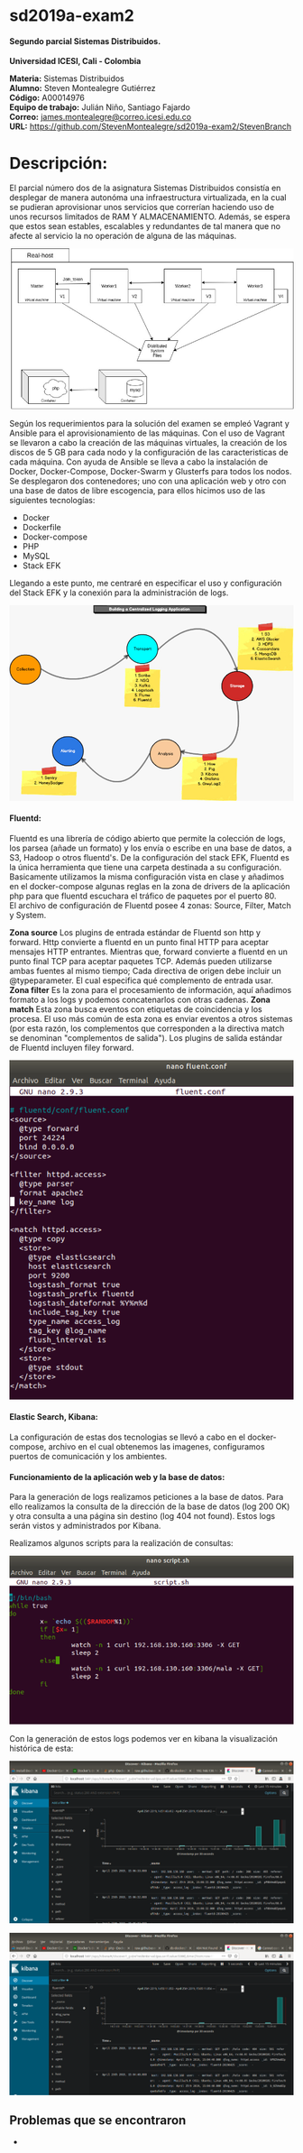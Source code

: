 # sd2019a-exam2
#### Segundo parcial Sistemas Distribuidos. 

**Universidad ICESI, Cali - Colombia**  

**Materia:** Sistemas Distribuidos  
**Alumno:** Steven Montealegre Gutiérrez  
**Código:** A00014976  
**Equipo de trabajo:** Julián Niño, Santiago Fajardo  
**Correo:** james.montealegre@correo.icesi.edu.co   
**URL:** https://github.com/StevenMontealegre/sd2019a-exam2/StevenBranch


# Descripción:  

El parcial número dos de la asignatura Sistemas Distribuidos consistía en desplegar de manera autonóma una infraestructura virtualizada, en la cual se pudieran aprovisionar unos servicios que correrían haciendo uso de unos recursos limitados de RAM Y ALMACENAMIENTO. Además, se espera que estos sean estables, escalables y redundantes de tal manera que no afecte al servicio la no operación de alguna de las máquinas.  
  
  
![](images/esquema_segundo_parcial.jpg)



Según los requerimientos para la solución del examen se empleó Vagrant y Ansible para el aprovisionamiento de las máquinas. Con el uso de Vagrant se llevaron a cabo la creación de las máquinas virtuales, la creación de los discos de 5 GB para cada nodo y la configuración de las caracteristicas de cada máquina. Con ayuda de Ansible se lleva a cabo la instalación de Docker, Docker-Compose, Docker-Swarm y Glusterfs para todos los nodos. 
Se desplegaron dos contenedores; uno con una aplicación web y otro con una base de datos de libre escogencia, para ellos hicimos uso de las siguientes tecnologías:  
- Docker  
- Dockerfile  
- Docker-compose  
- PHP  
- MySQL  
- Stack EFK

Llegando a este punto, me centraré en especificar el uso y configuración del Stack EFK y la conexión para la administración de logs.  

![](images/structureStackEFK.jpg)  


#### Fluentd:  
Fluentd es una librería de código abierto que permite la colección de logs, los parsea (añade un formato) y los envía o escribe en una base de datos, a S3, Hadoop o otros fluentd's. 
De la configuración del stack EFK, Fluentd es la única herramienta que tiene una carpeta destinada a su configuración. Basicamente utilizamos la misma configuración vista en clase y añadimos en el docker-compose algunas reglas en la zona de drivers de la aplicación php para que fluentd escuchara el tráfico de paquetes por el puerto 80.  
El archivo de configuración de Fluentd posee 4 zonas: Source, Filter, Match y System.


**Zona source** Los plugins de entrada estándar de Fluentd son http y forward. Http convierte a fluentd en un punto final HTTP para aceptar mensajes HTTP entrantes. Mientras que, forward convierte a fluentd en un punto final TCP para aceptar paquetes TCP. Además pueden utilizarse ambas fuentes al mismo tiempo; Cada directiva de origen debe incluir un @typeparameter. El cual especifica qué complemento de entrada usar. **Zona filter** Es la zona para el procesamiento de información, aquí añadimos formato a los logs y podemos concatenarlos con otras cadenas. **Zona match** Esta zona busca eventos con etiquetas de coincidencia y los procesa. El uso más común de esta zona es enviar eventos a otros sistemas (por esta razón, los complementos que corresponden a la directiva match se denominan "complementos de salida"). Los plugins de salida estándar de Fluentd incluyen filey forward. 

![](images/fluentd2.png)  

#### Elastic Search, Kibana:  
La configuración de estas dos tecnologias se llevó a cabo en el docker-compose, archivo en el cual obtenemos las imagenes, configuramos puertos de comunicación y los ambientes.  

#### Funcionamiento de la aplicación web y la base de datos:
Para la generación de logs realizamos peticiones a la base de datos. Para ello realizamos la consulta de la dirección de la base de datos (log 200 OK) y otra consulta a una página sin destino (log 404 not found). Estos logs serán vistos y administrados por Kibana. 

Realizamos algunos scripts para la realización de consultas: 

![](images/script1.png)  

Con la generación de estos logs podemos ver en kibana la visualización histórica de esta:  

![](images/visualized200request.png)

![](images/visualized404request.png)


## Problemas que se encontraron

- 











